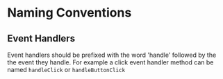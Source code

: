 # Naming Conventions 

## Event Handlers
Event handlers should be prefixed with the word 'handle' followed by the the event they handle. For example a click event handler method can be named `handleClick` or `handleButtonClick`

